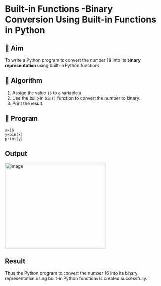 # Built-in Functions -Binary Conversion Using Built-in Functions in Python

## 🎯 Aim
To write a Python program to convert the number **16** into its **binary representation** using built-in Python functions.

## 🧠 Algorithm
1. Assign the value `16` to a variable `a`.
2. Use the built-in `bin()` function to convert the number to binary.
3. Print the result.

## 🧾 Program
~~~
x=16
y=bin(x)
print(y)
~~~

## Output
<img width="326" height="277" alt="image" src="https://github.com/user-attachments/assets/4d30251b-ea37-4046-8117-e5ffe6fcc615" />

## Result
Thus,the Python program to convert the number 16 into its binary representation using built-in Python functions is created successfully.
